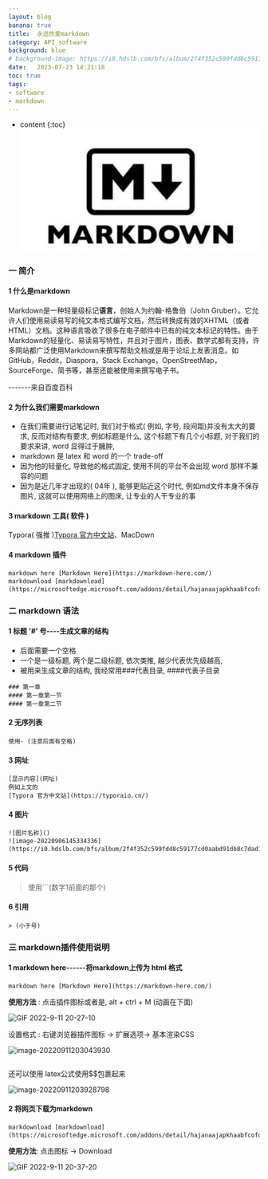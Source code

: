 ```yaml
---
layout: blog
banana: true
title:  永远热爱markdown
category: API_software
background: blue
# background-image: https://i0.hdslb.com/bfs/album/2f4f352c599fdd8c59177cd0aabd91db8c7dad15.png
date:   2023-07-23 14:21:18
toc: true
tags:
- software
- markdown
---
```




* content
{:toc}
![image-20220906145334336](/assets/20230801md.png)







### 一 简介

#### 1 什么是markdown

​	Markdown是一种轻量级标记**语言**，创始人为约翰-格鲁伯（John Gruber）。它允许人们使用易读易写的纯文本格式编写文档，然后转换成有效的XHTML（或者HTML）文档。这种语言吸收了很多在电子邮件中已有的纯文本标记的特性。
​	由于Markdown的轻量化、易读易写特性，并且对于图片，图表、数学式都有支持，许多网站都广泛使用Markdown来撰写帮助文档或是用于论坛上发表消息。如GitHub，Reddit，Diaspora，Stack Exchange，OpenStreetMap，SourceForge、简书等，甚至还能被使用来撰写电子书。

-------来自百度百科

#### 2 为什么我们需要markdown

- 在我们需要进行记笔记时, 我们对于格式( 例如, 字号, 段间距)并没有太大的要求, 反而对结构有要求, 例如标题是什么, 这个标题下有几个小标题, 对于我们的要求来讲, word 显得过于臃肿,  
- markdown 是 latex 和 word 的一个 trade-off
- 因为他的轻量化, 导致他的格式固定, 使用不同的平台不会出现 word 那样不兼容的问题
- 因为是近几年才出现的( 04年 ), 能够更贴近这个时代, 例如md文件本身不保存图片, 这就可以使用网络上的图床, 让专业的人干专业的事

#### 3 markdown 工具( 软件 )

Typora( 强推 )[Typora 官方中文站](https://typoraio.cn/)、MacDown

#### 4 markdown 插件

```
markdown here [Markdown Here](https://markdown-here.com/)
markdownload [markdownload](https://microsoftedge.microsoft.com/addons/detail/hajanaajapkhaabfcofdjgjnlgkdkknm)
```



### 二 markdown 语法

#### 1 标题 '#' 号----生成文章的结构

- 后面需要一个空格
- 一个是一级标题, 两个是二级标题, 依次类推, 越少代表优先级越高,
- 被用来生成文章的结构, 我经常用###代表目录, ####代表子目录

```
### 第一章
#### 第一章第一节
#### 第一章第二节
```

#### 2 无序列表

```
使用- (注意后面有空格)
```

#### 3 网址

```
[显示内容](网址)
例如上文的
[Typora 官方中文站](https://typoraio.cn/)
```

#### 4 图片

```
![图片名称]()
![image-20220906145334336](https://i0.hdslb.com/bfs/album/2f4f352c599fdd8c59177cd0aabd91db8c7dad15.png)
```

#### 5 代码

> 使用```(数字1前面的那个)

#### 6 引用

```
> (小于号)
```

### 三 markdown插件使用说明

#### 1 markdown here------将markdown上传为 html 格式

```
markdown here [Markdown Here](https://markdown-here.com/)
```

**使用方法**    :   点击插件图标或者是, alt + ctrl + M (动画在下面)

![GIF 2022-9-11 20-27-10](https://i0.hdslb.com/bfs/album/fdee3963b6834bfb16fc70114f6202ea19f5827a.gif)

设置格式  : 右键浏览器插件图标 -> 扩展选项-> 基本渲染CSS

![image-20220911203043930](https://i0.hdslb.com/bfs/album/963686deae86fd0d6fb499b10337941859f1b3b9.png)

```

```

还可以使用 latex公式使用$$包裹起来

![image-20220911203928798](https://i0.hdslb.com/bfs/album/eb781ce80e9e1c58933aec422858372f048bbfc2.png)

#### 2 将网页下载为markdown

```
markdownload [markdownload](https://microsoftedge.microsoft.com/addons/detail/hajanaajapkhaabfcofdjgjnlgkdkknm)
```

**使用方法**:   点击图标 -> Download

![GIF 2022-9-11 20-37-20](https://i0.hdslb.com/bfs/album/0d90a870ae85cc1425ad47f66814268cac12b16d.gif)
